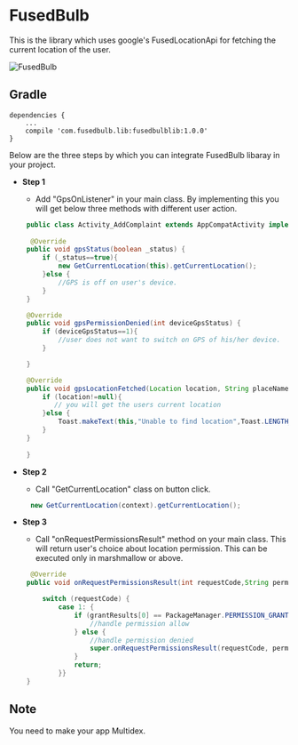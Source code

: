 # FusedBulb
This is the library which uses google's FusedLocationApi for fetching the current location of the user.

![FusedBulb](https://s20.postimg.org/555wczj4d/fused_bulb.png)

Gradle
------
```
dependencies {
    ...
    compile 'com.fusedbulb.lib:fusedbulblib:1.0.0'
}
```

Below are the three steps by which you can integrate FusedBulb libaray in your project.

* **Step 1**
    * Add "GpsOnListener" in your main class. By implementing this you will get below three methods with different user action.
   ```java
    public class Activity_AddComplaint extends AppCompatActivity implements GpsOnListner{
    
     @Override
    public void gpsStatus(boolean _status) {
        if (_status==true){
            new GetCurrentLocation(this).getCurrentLocation();
        }else {
            //GPS is off on user's device.
        }
    }

    @Override
    public void gpsPermissionDenied(int deviceGpsStatus) {
        if (deviceGpsStatus==1){
            //user does not want to switch on GPS of his/her device.
        }

    }

    @Override
    public void gpsLocationFetched(Location location, String placeName) {
        if (location!=null){
           // you will get the users current location
        }else {
            Toast.makeText(this,"Unable to find location",Toast.LENGTH_SHORT).show();
        }
    }
    
    }
    ```
    
* **Step 2**
    * Call "GetCurrentLocation" class on button click.
   ```java
     new GetCurrentLocation(context).getCurrentLocation();
     ```
     
* **Step 3**
    * Call "onRequestPermissionsResult" method on your main class. This will return user's choice about location permission. This can be executed only in marshmallow or above. 
   ```java
     @Override
    public void onRequestPermissionsResult(int requestCode,String permissions[], int[] grantResults) {

        switch (requestCode) {
            case 1: {
                if (grantResults[0] == PackageManager.PERMISSION_GRANTED) {
                    //handle permission allow
                } else {
                    //handle permission denied
                    super.onRequestPermissionsResult(requestCode, permissions, grantResults);
                }
                return;
            }}
    }
     ```

Note
------
You need to make your app Multidex.

